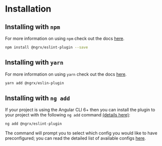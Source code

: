 # Installation

## Installing with `npm`

For more information on using `npm` check out the docs <a href="https://docs.npmjs.com/cli/install" target="_blank">here</a>.

```sh
npm install @ngrx/eslint-plugin --save
```

## Installing with `yarn`

For more information on using `yarn` check out the docs <a href="https://yarnpkg.com/getting-started/usage#installing-all-the-dependencies" target="_blank">here</a>.

```sh
yarn add @ngrx/eslin-plugin
```

## Installing with `ng add`

If your project is using the Angular CLI 6+ then you can install the plugin to your project with the following `ng add` command <a href="https://angular.io/cli/add" target="_blank">(details here)</a>:

```sh
ng add @ngrx/eslint-plugin
```

The command will prompt you to select which config you would like to have preconfigured; you can read the detailed list of available configs [here](guide/eslint-plugin/#configurations).
